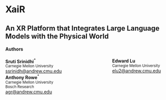 # XaiR

## An XR Platform that Integrates Large Language Models with the Physical World

#### Authors
<div style="display:flex; flex-wrap:wrap; align-items:center; justify-content:space-between;">
  <div style="margin-right: 20px;">
    <b>Sruti Srinidhi</b><sup>*</sup><br/>
    <small>Carnegie Mellon University</small><br/>
    <a href="mailto:ssrinidh@andrew.cmu.edu">ssrinidh@andrew.cmu.edu</a>
  </div>
  <div style="margin-right: 20px;">
    <b>Edward Lu</b><sup></sup><br/>
    <small>Carnegie Mellon University</small><br/>
    <a href="mailto:elu2@andrew.cmu.edu">elu2@andrew.cmu.edu</a>
  </div>
  <div>
    <b>Anthony Rowe</b><sup>*</sup><br/>
    <small>Carnegie Mellon University<br/>Bosch Research</small><br/>
    <a href="mailto:agr@andrew.cmu.edu">agr@andrew.cmu.edu</a>
  </div>
</div>


